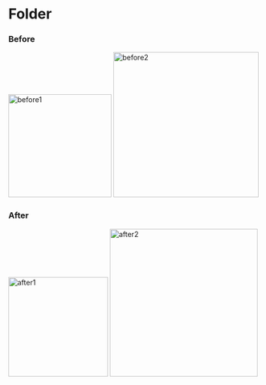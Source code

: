 # Folder

### Before

<img width="205" alt="before1" src="https://github.com/jackbullen/Chatgpt-Folders/assets/37254717/c4fbb72b-728c-4d45-9a04-79c0eb3bc095">

<img width="289" alt="before2" src="https://github.com/jackbullen/Chatgpt-Folders/assets/37254717/667c5809-1cc5-43d0-b686-bad81067a1b9">


### After

<img width="198" alt="after1" src="https://github.com/jackbullen/Chatgpt-Folders/assets/37254717/2126e529-5ce7-48df-afae-d5348ad2d998">

<img width="294" alt="after2" src="https://github.com/jackbullen/Chatgpt-Folders/assets/37254717/c895a312-be28-43a3-9d11-d753c226c1dd">
